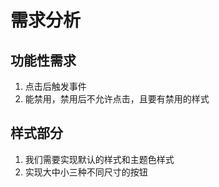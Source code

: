 
# 需求分析

## 功能性需求

1. 点击后触发事件
2. 能禁用，禁用后不允许点击，且要有禁用的样式

## 样式部分

1. 我们需要实现默认的样式和主题色样式
2. 实现大中小三种不同尺寸的按钮
